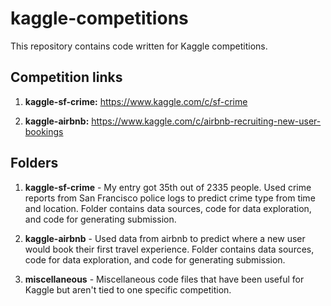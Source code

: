 # kaggle-competitions

This repository contains code written for Kaggle competitions.

## Competition links

1. **kaggle-sf-crime:** https://www.kaggle.com/c/sf-crime
 
2. **kaggle-airbnb:** https://www.kaggle.com/c/airbnb-recruiting-new-user-bookings


## Folders
1. **kaggle-sf-crime** - My entry got 35th out of 2335 people. Used crime reports from San Francisco police logs to predict crime type from time and location. Folder contains data sources, code for data exploration, and code for generating submission.

2. **kaggle-airbnb** - Used data from airbnb to predict where a new user would book their first travel experience. Folder contains data sources, code for data exploration, and code for generating submission.

3. **miscellaneous** - Miscellaneous code files that have been useful for Kaggle but aren't tied to one specific competition.

